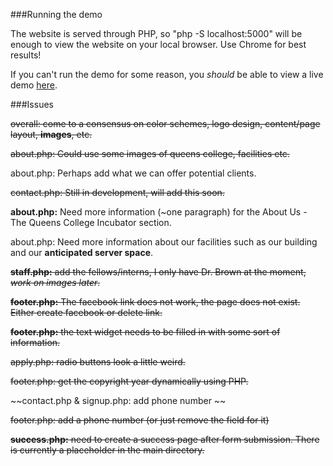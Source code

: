 ###Running the demo

The website is served through PHP, so "php -S localhost:5000" will be enough to view the website on your local browser. Use Chrome for best results!

If you can't run the demo for some reason, you *should* be able to view a live demo [here](http://kevinramsunder.com/new/).

###Issues

~~overall: come to a consensus on color schemes, logo design, content/page layout, **images**, etc.~~

~~about.php: Could use some images of queens college, facilities etc.~~

about.php: Perhaps add what we can offer potential clients.

~~contact.php: Still in development, will add this soon.~~

**about.php:** Need more information (~one paragraph) for the About Us - The Queens College Incubator section.

about.php: Need more information about our facilities such as our building and our **anticipated server space**.

~~**staff.php:** add the fellows/interns, I only have Dr. Brown at the moment, *work on images later*.~~

~~**footer.php:** The facebook link does not work, the page does not exist. Either create facebook or delete link.~~

~~**footer.php:** the text widget needs to be filled in with some sort of information.~~

~~apply.php: radio buttons look a little weird.~~

~~footer.php: get the copyright year dynamically using PHP.~~

~~contact.php & signup.php: add phone number ~~

~~footer.php: add a phone number (or just remove the field for it)~~

~~**success.php:** need to create a success page after form submission. There is currently a placeholder in the main directory.~~
